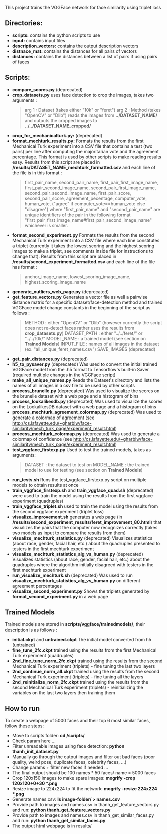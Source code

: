 This project trains the VGGFace network for face similarity using triplet loss 

## Directories: 

* **scripts:** contains the python scripts to use
* **input:** contains input files
* **description_vectors:** contains the output description vectors 
* **distnace_mat:** contains the distances for all pairs of vectors 
* **distances:**  contains the distances between a list of pairs if using pairs of faces

## Scripts: 

* **compare_scores.py** (deprecated) 
* **crop_datasets.py** uses face detection to crop the images, takes two arguments :
  > arg 1 : Dataset (takes either "10k" or "feret")
  > arg 2 : Method (takes "OpenCV" or "Dlib")
  reads the images from **../DATASET_NAME/** and outputs the cropped images to **../../DATASET_NAME_cropped/**
* **crop_for_mechanicalturk.py:** (deprecated) 
* **format_mechturk_results.py:** Formats the results from the first Mechanical Turk experiment into a CSV file that
  contains a test (two pairs) per line after computing the majoritarian vote and the agreement percentage.
  This format is used by other scripts to make reading results easy. Results from this script are placed in
  **/results/DATASET_NAME_mechturk_formatted.csv** and each line of the file is in this format :
  > first_pair_name, second_pair_name, first_pair_first_image_name, first_pair_second_image_name, second_pair_first_image_name, second_pair_second_image_name, first_pair_score, second_pair_score, agreement_pecentage, computer_vote, human_vote, ("agree" if computer_vote==human_vote else "disagree")
  where "first_pair_name" and "second_pair_name" are unique identifiers of the pair in the following format "first_pair_first_image_name#first_pair_second_image_name" whichever is smaller.
* **format_second_experiment.py** Formats the results from the second Mechanical Turk experiment into a CSV file where
  each line constitutes a triplet (currently it takes the lowest scoring and the highest scoring images to make a triplet, see comments
  inside file for instructions to change that). Results from this script are placed in **/results/second_experiment_formatted.csv** and each line of the file
  has format :
  > anchor_image_name, lowest_scoring_image_name, highest_scoring_image_name
* **generate_outliers_web_page.py** (deprecated)
* **get_feature_vectors.py** Generates a vector file as well a pairwise distance matrix for a specific dataset/face-detection method and trained VGGFace model
  change constants in the beginning of the script as follows :
  > METHOD : either "OpenCV" or "Dlib" (however currently the script does not re-detect faces rather uses the results from **crop_datasets.py**)
  > DATASET_PATH : either "../../feret/" or "../../10k/"
  > MODEL_NAME : a trained model (see section on **Trained Models**)
  > INPUT_FILE : names of all images in the dataset (ex. "all_unique_feret_names.csv")
  > SAVE_IMAGES (deprecated)
* **get_pair_distances.py** (deprecated)
* **h5_to_pysaver.py** (deprecated) Was used to convert the initial trained VGGFace model from the .h5 format to Tensorflow's built-in Saver (required multiple changes in the VGGFace script)
* **make_all_unique_names.py** Reads the Dataset's directory and lists the names of all images in a csv file to be used by other scripts
* **process_brunelle.py** (deprecated) Was used to visualize the scores on the brunelle dataset with a web page and a histogram of bins
* **process_lookalikesdb.py** (deprecated) Was used to visualize the scores on the LookalikesDB dataset with a web page and a histogram of bins
* **process_mechturk_agreement_colormap.py** (deprecated) Was used to generate a colormap of agreement (see http://cs.lafayette.edu/~gharbiw/face-similarity/mech_turk_page/experiment_result.html)
* **process_mechturk_colormap.py** (deprecated) Was used to generate a colormap of confidence (see http://cs.lafayette.edu/~gharbiw/face-similarity/mech_turk_page/experiment_result.html)
* **test_vggface_firstexp.py** Used to test the trained models, takes as arguments:
  > DATASET : the dataset to test on
  > MODEL_NAME : the trained model to use for testing (see section on **Trained Models**)
* **run_tests.sh** Runs the test_vggface_firstexp.py script on multiple models to obtain results at once
* **train_vggface_firstexp.sh** and **train_vggface_quad.sh** (deprecated) were used to train the model using the results from the first vggface experiment (quadruples)
* **train_vggface_triplet.sh** used to train the model using the results from the second vggface experiment (triplet loss)
* **visualize_improvement.sh** generates a web page (in **/results/second_experiment_results/feret_improvement_80.html**) that visualizes the pairs that the computer now recognizes correctly
  (takes two models as input to compare the results from them)
* **visualize_mechturk_statistics.py** (deprecated) Visualizes statistics (about race, gender, facial hair, etc.) about the quadruples presented to testers in the first mechturk experiment
* **visualize_mechturk_statistics_alg_vs_human.py** (deprecated) Visualizes statistics (about race, gender, facial hair, etc.) about the quadruples where the algorithm initially disagreed with testers in the first mechturk experiment
* **run_visualize_mechturk.sh** (deprecated) Was used to run **visualize_mechturk_statistics_alg_vs_human.py** on different agreement percentages
* **visualize_second_experiment.py** Shows the triplets generated by **format_second_experiment.py** in a web page

## Trained Models

Trained models are stored in **scripts/vggface/trainedmodels/**, their description is as follows :

* **initial.ckpt** and **untrained.ckpt** The initial model converted from h5 (untrained)
* **fine_tune_2fc.ckpt** trained using the results from the first Mechanical Turk experiment (quadruples)
* **2nd_fine_tune_norm_2fc.ckpt** trained using the results from the second Mechanical Turk experiment (triplets) - fine tuning the last two layers
* **2nd_continue_norm_all.ckpt** trained using the results from the second Mechanical Turk experiment (triplets) - fine tuning all the layers
* **2nd_reinitialize_norm_2fc.ckpt** trained using the results from the second Mechanical Turk experiment (triplets) - reinitializing the variables on the last two layers then training them

## How to run

To create a webpage of 5000 faces and their top 6 most similar faces, follow these steps:

* Move to scripts folder: **cd <proj-root>/scripts/**
* Check param here ... 
* Filter unreadable images using face detection: **python thanh_init_dataset.py**
* Manually go through the output images and filter out bad faces (poor quality, weird pose, duplicate faces, celebrity faces, ...)
* Change params + filter new faces if needed ...
* The final output should be 100 names &ast; 50 faces/ name = 5000 faces
* Crop 120x150 images to make spare images: **mogrify -crop 120x120+0+30 &ast;.png**
* Resize image to 224x224 to fit the network: **mogrify -resize 224x224 &ast;.png**
* Generate names.csv: **ls image-folder/ > names.csv**
* Provide path to images and names.csv in thanh_get_feature_vectors.py and run: **python thanh_get_feature_vectors.py**
* Provide path to images and names.csv in thanh_get_similar_faces.py and run: **python thanh_get_similar_faces.py**
* The output html webpage is in results/
